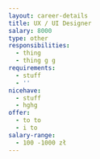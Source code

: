 ```yaml
---
layout: career-details
title: UX / UI Designer
salary: 8000
type: other
responsibilities:
  - thing
  - thing g g
requirements:
  - stuff
  - ''
nicehave:
  - stuff
  - hghg
offer:
  - to to
  - i to
salary-range:
  - 100 -1000 zł
---
```


